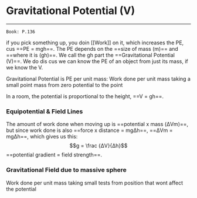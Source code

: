 # Gravitational Potential (V)
---
```ad-Resources
Book: P.136
```
if you pick something up, you doin [[Work]] on it, which increases the PE, cus ==PE = mgh==. The PE depends on the ==size of mass (m)== and ==where it is (gh)==. We call the gh part the ==Gravitational Potential (V)==. We do dis cus we can know the PE of an object from just its mass, if we know the V.

Gravitational Potential is PE per unit mass:
Work done per unit mass taking a small point mass from zero potential to the point

In a room, the potential is proportional to the height, ==V = gh==.

### Equipotential & Field Lines
The amount of work done when moving up is ==potential x mass (ΔVm)==, but since work done is also ==force x distance = mgΔh==, ==ΔVm = mgΔh==, which gives us this:
$$g = \frac {ΔV}{Δh}$$
==potential gradient = field strength==.

### Gravitational Field due to massive sphere
Work done per unit mass taking small tests from position that wont affect the potential
